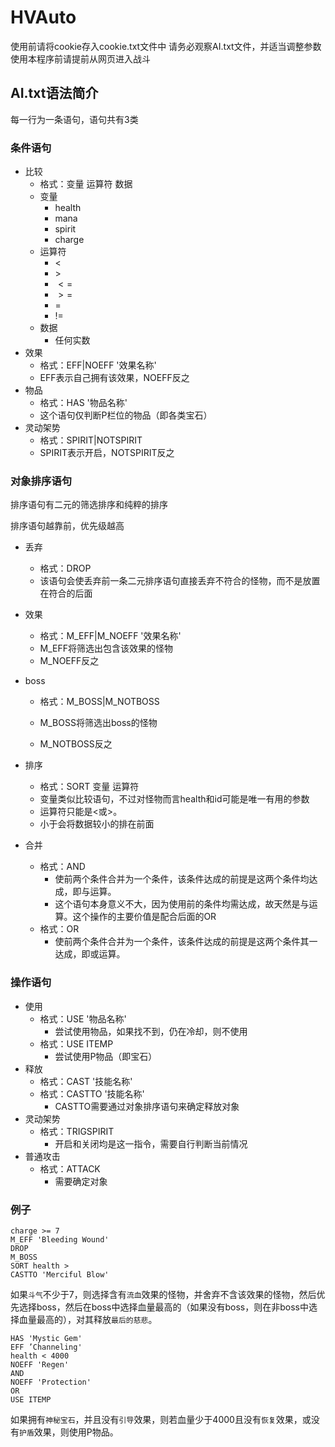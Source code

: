 # HVAuto

使用前请将cookie存入cookie.txt文件中
请务必观察AI.txt文件，并适当调整参数
使用本程序前请提前从网页进入战斗

## AI.txt语法简介

每一行为一条语句，语句共有3类



### 条件语句

* 比较
	* 格式：变量 运算符 数据
	* 变量
		* health
		* mana
		* spirit
		* charge
	* 运算符
		* $<$
		* $>$
		* $<=$
		* $>=$
		* $=$
		* $!=$
	* 数据
	    * 任何实数
* 效果
    * 格式：EFF|NOEFF '效果名称'
    * EFF表示自己拥有该效果，NOEFF反之
* 物品
    * 格式：HAS '物品名称'
    * 这个语句仅判断P栏位的物品（即各类宝石）
* 灵动架势
    * 格式：SPIRIT|NOTSPIRIT
    * SPIRIT表示开启，NOTSPIRIT反之

### 对象排序语句

排序语句有二元的筛选排序和纯粹的排序

排序语句越靠前，优先级越高

* 丢弃
    * 格式：DROP
    * 该语句会使丢弃前一条二元排序语句直接丢弃不符合的怪物，而不是放置在符合的后面

* 效果

    * 格式：M_EFF|M_NOEFF '效果名称'
    * M_EFF将筛选出包含该效果的怪物
    * M_NOEFF反之

* boss

    * 格式：M_BOSS|M_NOTBOSS

    * M_BOSS将筛选出boss的怪物
    * M_NOTBOSS反之

* 排序

    * 格式：SORT 变量 运算符
    * 变量类似比较语句，不过对怪物而言health和id可能是唯一有用的参数
    * 运算符只能是$<$或$>$。
    * 小于会将数据较小的排在前面

* 合并

    * 格式：AND
        * 使前两个条件合并为一个条件，该条件达成的前提是这两个条件均达成，即与运算。
        * 这个语句本身意义不大，因为使用前的条件均需达成，故天然是与运算。这个操作的主要价值是配合后面的OR
    * 格式：OR
        * 使前两个条件合并为一个条件，该条件达成的前提是这两个条件其一达成，即或运算。

### 操作语句

* 使用
    * 格式：USE '物品名称'
        * 尝试使用物品，如果找不到，仍在冷却，则不使用
    * 格式：USE ITEMP
        * 尝试使用P物品（即宝石）
* 释放
    * 格式：CAST '技能名称'
    * 格式：CASTTO '技能名称'
        * CASTTO需要通过对象排序语句来确定释放对象
* 灵动架势
    * 格式：TRIGSPIRIT
        * 开启和关闭均是这一指令，需要自行判断当前情况
* 普通攻击
    * 格式：ATTACK
        * 需要确定对象

### 例子

	charge >= 7
	M_EFF 'Bleeding Wound'
	DROP
	M_BOSS
	SORT health >
	CASTTO 'Merciful Blow'

如果`斗气`不少于7，则选择含有`流血`效果的怪物，并舍弃不含该效果的怪物，然后优先选择boss，然后在boss中选择血量最高的（如果没有boss，则在非boss中选择血量最高的），对其释放`最后的慈悲`。

```
HAS 'Mystic Gem'
EFF ’Channeling'
health < 4000
NOEFF 'Regen'
AND
NOEFF 'Protection'
OR
USE ITEMP
```

如果拥有`神秘宝石`，并且没有`引导`效果，则若血量少于4000且没有`恢复`效果，或没有`护盾`效果，则使用P物品。